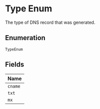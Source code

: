 
# Type Enum

The type of DNS record that was generated.

## Enumeration

`TypeEnum`

## Fields

| Name |
|  --- |
| `cname` |
| `txt` |
| `mx` |

